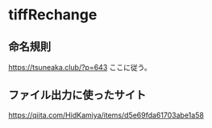 # tiffRechange
## 命名規則
https://tsuneaka.club/?p=643
ここに従う。

## ファイル出力に使ったサイト
https://qiita.com/HidKamiya/items/d5e69fda61703abe1a58

